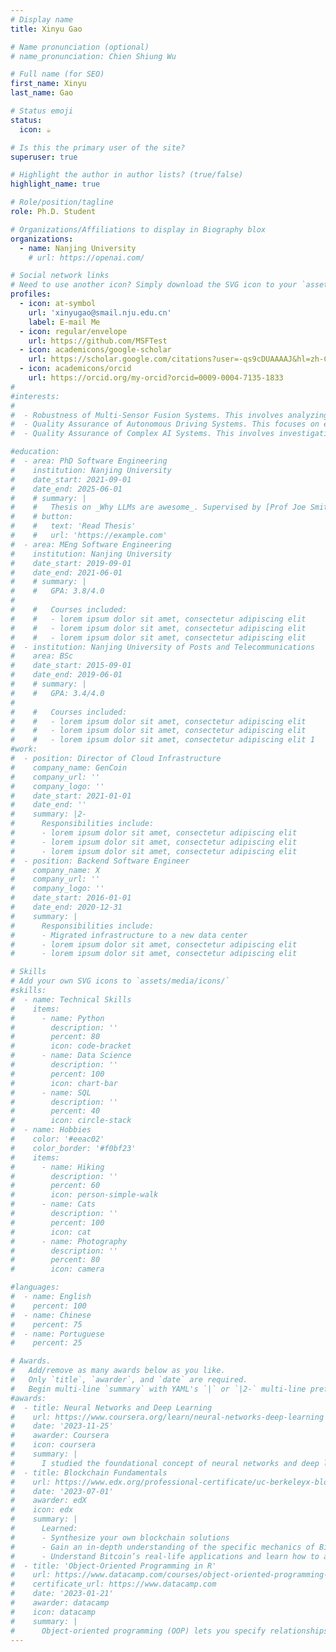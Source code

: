```yaml
---
# Display name
title: Xinyu Gao

# Name pronunciation (optional)
# name_pronunciation: Chien Shiung Wu

# Full name (for SEO)
first_name: Xinyu
last_name: Gao

# Status emoji
status:
  icon: ☕️

# Is this the primary user of the site?
superuser: true

# Highlight the author in author lists? (true/false)
highlight_name: true

# Role/position/tagline
role: Ph.D. Student

# Organizations/Affiliations to display in Biography blox
organizations:
  - name: Nanjing University
    # url: https://openai.com/

# Social network links
# Need to use another icon? Simply download the SVG icon to your `assets/media/icons/` folder.
profiles:
  - icon: at-symbol
    url: 'xinyugao@smail.nju.edu.cn'
    label: E-mail Me
  - icon: regular/envelope
    url: https://github.com/MSFTest
  - icon: academicons/google-scholar
    url: https://scholar.google.com/citations?user=-qs9cDUAAAAJ&hl=zh-CN
  - icon: academicons/orcid
    url: https://orcid.org/my-orcid?orcid=0009-0004-7135-1833
#
#interests:
#  
#  - Robustness of Multi-Sensor Fusion Systems. This involves analyzing and testing the robustness issues, particularly those arising from heterogeneous data fusion, in the multi-sensor fusion process.
#  - Quality Assurance of Autonomous Driving Systems. This focuses on evaluating and enhancing the reliability of Autonomous Driving Systems.
#  - Quality Assurance of Complex AI Systems. This involves investigating how we can analyze, test, and enhance AI-based software systems.

#education:
#  - area: PhD Software Engineering
#    institution: Nanjing University
#    date_start: 2021-09-01
#    date_end: 2025-06-01
#    # summary: |
#    #   Thesis on _Why LLMs are awesome_. Supervised by [Prof Joe Smith](https://example.com). Presented papers at 5 IEEE conferences with the contributions being published in 2 Springer journals.
#    # button:
#    #   text: 'Read Thesis'
#    #   url: 'https://example.com'
#  - area: MEng Software Engineering
#    institution: Nanjing University
#    date_start: 2019-09-01
#    date_end: 2021-06-01
#    # summary: |
#    #   GPA: 3.8/4.0
#
#    #   Courses included:
#    #   - lorem ipsum dolor sit amet, consectetur adipiscing elit
#    #   - lorem ipsum dolor sit amet, consectetur adipiscing elit
#    #   - lorem ipsum dolor sit amet, consectetur adipiscing elit
#  - institution: Nanjing University of Posts and Telecommunications 
#    area: BSc 
#    date_start: 2015-09-01
#    date_end: 2019-06-01
#    # summary: |
#    #   GPA: 3.4/4.0
#      
#    #   Courses included:
#    #   - lorem ipsum dolor sit amet, consectetur adipiscing elit
#    #   - lorem ipsum dolor sit amet, consectetur adipiscing elit
#    #   - lorem ipsum dolor sit amet, consectetur adipiscing elit 1 
#work:
#  - position: Director of Cloud Infrastructure
#    company_name: GenCoin
#    company_url: ''
#    company_logo: ''
#    date_start: 2021-01-01
#    date_end: ''
#    summary: |2-
#      Responsibilities include:
#      - lorem ipsum dolor sit amet, consectetur adipiscing elit
#      - lorem ipsum dolor sit amet, consectetur adipiscing elit
#      - lorem ipsum dolor sit amet, consectetur adipiscing elit
#  - position: Backend Software Engineer
#    company_name: X
#    company_url: ''
#    company_logo: ''
#    date_start: 2016-01-01
#    date_end: 2020-12-31
#    summary: |
#      Responsibilities include:
#      - Migrated infrastructure to a new data center
#      - lorem ipsum dolor sit amet, consectetur adipiscing elit
#      - lorem ipsum dolor sit amet, consectetur adipiscing elit

# Skills
# Add your own SVG icons to `assets/media/icons/`
#skills:
#  - name: Technical Skills
#    items:
#      - name: Python
#        description: ''
#        percent: 80
#        icon: code-bracket
#      - name: Data Science
#        description: ''
#        percent: 100
#        icon: chart-bar
#      - name: SQL
#        description: ''
#        percent: 40
#        icon: circle-stack
#  - name: Hobbies
#    color: '#eeac02'
#    color_border: '#f0bf23'
#    items:
#      - name: Hiking
#        description: ''
#        percent: 60
#        icon: person-simple-walk
#      - name: Cats
#        description: ''
#        percent: 100
#        icon: cat
#      - name: Photography
#        description: ''
#        percent: 80
#        icon: camera

#languages:
#  - name: English
#    percent: 100
#  - name: Chinese
#    percent: 75
#  - name: Portuguese
#    percent: 25

# Awards.
#   Add/remove as many awards below as you like.
#   Only `title`, `awarder`, and `date` are required.
#   Begin multi-line `summary` with YAML's `|` or `|2-` multi-line prefix and indent 2 spaces below.
#awards:
#  - title: Neural Networks and Deep Learning
#    url: https://www.coursera.org/learn/neural-networks-deep-learning
#    date: '2023-11-25'
#    awarder: Coursera
#    icon: coursera
#    summary: |
#      I studied the foundational concept of neural networks and deep learning. By the end, I was familiar with the significant technological trends driving the rise of deep learning; build, train, and apply fully connected deep neural networks; implement efficient (vectorized) neural networks; identify key parameters in a neural network’s architecture; and apply deep learning to your own applications.
#  - title: Blockchain Fundamentals
#    url: https://www.edx.org/professional-certificate/uc-berkeleyx-blockchain-fundamentals
#    date: '2023-07-01'
#    awarder: edX
#    icon: edx
#    summary: |
#      Learned:
#      - Synthesize your own blockchain solutions
#      - Gain an in-depth understanding of the specific mechanics of Bitcoin
#      - Understand Bitcoin’s real-life applications and learn how to attack and destroy Bitcoin, Ethereum, smart contracts and Dapps, and alternatives to Bitcoin’s Proof-of-Work consensus algorithm
#  - title: 'Object-Oriented Programming in R'
#    url: https://www.datacamp.com/courses/object-oriented-programming-with-s3-and-r6-in-r
#    certificate_url: https://www.datacamp.com
#    date: '2023-01-21'
#    awarder: datacamp
#    icon: datacamp
#    summary: |
#      Object-oriented programming (OOP) lets you specify relationships between functions and the objects that they can act on, helping you manage complexity in your code. This is an intermediate level course, providing an introduction to OOP, using the S3 and R6 systems. S3 is a great day-to-day R programming tool that simplifies some of the functions that you write. R6 is especially useful for industry-specific analyses, working with web APIs, and building GUIs.
---
```

